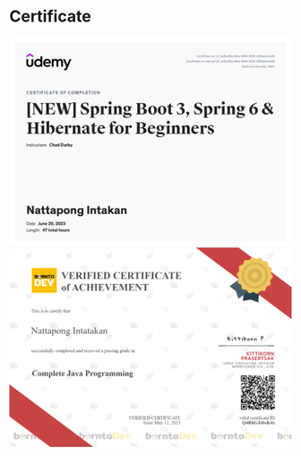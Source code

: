 # Certificate
![Image Description](UC-ac8ce82a-f8eb-4044-8216-3332aac1ee89.jpg)
![Image Description](ดาวน์โหลด.png)
